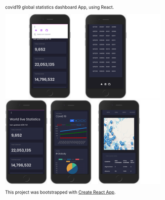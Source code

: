 covid19 global statistics dashboard App, using React.

![](screenShots/foterNav.png)
![](screenShots/homePage.png)

This project was bootstrapped with [Create React App](https://github.com/facebook/create-react-app).

